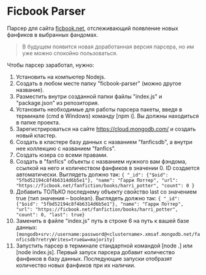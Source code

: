 # Ficbook Parser
Парсер для сайта [ficbook.net](https://ficbook.net), отслеживающий появление новых фанфиков в выбранных фандомах. 
> В будущем появится новая доработанная версия парсера, но им уже можно спокойно пользоваться.

Чтобы парсер заработал, нужно:
1. Установить на компьютер Nodejs.
2. Создать в любом месте папку "ficbook-parser" (можно другое название).
3. Разместить внутри созданной папки файлы "index.js" и "package.json" из репозитория.
4. Установить необходимые для работы парсера пакеты, введя в терминале (cmd в Windows) команду [npm i]. Вы должны находиться в папке проекта.
5. Зарегистрироваться на сайте https://cloud.mongodb.com/ и создать новый кластер.
6. Создать в кластере базу данных с названием "fanficsdb", а внутри нее коллекцию с названием "fanfics". 
7. Создать юзера со всеми правами.
8. Создать в "fanfics" объекты c названием нужного вам фэндома, ссылкой на него и количеством фанфиков в значении 0. ID создается автоматически. Выглядеть должно так: `{ "_id": {"$oid": "5fbd52194c8f4b6314d6b5e1"}, "name": "Гарри Поттер", "url": "https://ficbook.net/fanfiction/books/harri_potter", "count": 0 }`
9. Добавить ТОЛЬКО последнему объекту свойство last со значением true (тип значения – boolean). Выглядеть должно так: `{ "_id": {"$oid": "5fbd52194c8f4b6314d6b5e1"}, "name": "Гарри Поттер", "url": "https://ficbook.net/fanfiction/books/harri_potter", "count": 0, "last": true}`
10. Заменить в файле "index.js" путь в строке 6 на путь к вашей базе данных: `[mongodb+srv://username:password@<clustername>.xmsaf.mongodb.net/fanficsdb?retryWrites=true&w=majority]` 
11. Запустить парсер в терминале стандартной командой [node .] или [node index.js]. Первый запуск парсера добавит количество фанфиков в базу данных. Последующие запуски отобразят количество новых фанфиков при их наличии.
